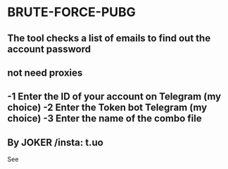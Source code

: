 # BRUTE-FORCE-PUBG
The tool checks a list of emails to find out the account password
-
not need proxies
-
-1 Enter the ID of your account on Telegram (my choice)
-2 Enter the Token bot Telegram (my choice)
-3 Enter the name of the combo file
-
By JOKER /insta: t.uo
-
See
